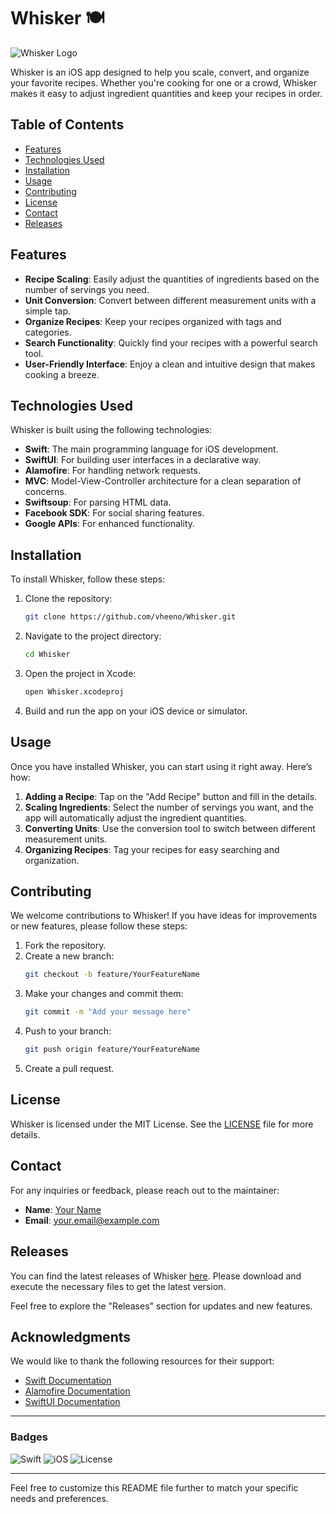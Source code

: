 # Whisker 🍽️

![Whisker Logo](https://example.com/logo.png) <!-- Replace with actual logo URL -->

Whisker is an iOS app designed to help you scale, convert, and organize your favorite recipes. Whether you're cooking for one or a crowd, Whisker makes it easy to adjust ingredient quantities and keep your recipes in order. 

## Table of Contents

- [Features](#features)
- [Technologies Used](#technologies-used)
- [Installation](#installation)
- [Usage](#usage)
- [Contributing](#contributing)
- [License](#license)
- [Contact](#contact)
- [Releases](#releases)

## Features

- **Recipe Scaling**: Easily adjust the quantities of ingredients based on the number of servings you need.
- **Unit Conversion**: Convert between different measurement units with a simple tap.
- **Organize Recipes**: Keep your recipes organized with tags and categories.
- **Search Functionality**: Quickly find your recipes with a powerful search tool.
- **User-Friendly Interface**: Enjoy a clean and intuitive design that makes cooking a breeze.

## Technologies Used

Whisker is built using the following technologies:

- **Swift**: The main programming language for iOS development.
- **SwiftUI**: For building user interfaces in a declarative way.
- **Alamofire**: For handling network requests.
- **MVC**: Model-View-Controller architecture for a clean separation of concerns.
- **Swiftsoup**: For parsing HTML data.
- **Facebook SDK**: For social sharing features.
- **Google APIs**: For enhanced functionality.

## Installation

To install Whisker, follow these steps:

1. Clone the repository:
   ```bash
   git clone https://github.com/vheeno/Whisker.git
   ```
2. Navigate to the project directory:
   ```bash
   cd Whisker
   ```
3. Open the project in Xcode:
   ```bash
   open Whisker.xcodeproj
   ```
4. Build and run the app on your iOS device or simulator.

## Usage

Once you have installed Whisker, you can start using it right away. Here’s how:

1. **Adding a Recipe**: Tap on the "Add Recipe" button and fill in the details.
2. **Scaling Ingredients**: Select the number of servings you want, and the app will automatically adjust the ingredient quantities.
3. **Converting Units**: Use the conversion tool to switch between different measurement units.
4. **Organizing Recipes**: Tag your recipes for easy searching and organization.

## Contributing

We welcome contributions to Whisker! If you have ideas for improvements or new features, please follow these steps:

1. Fork the repository.
2. Create a new branch:
   ```bash
   git checkout -b feature/YourFeatureName
   ```
3. Make your changes and commit them:
   ```bash
   git commit -m "Add your message here"
   ```
4. Push to your branch:
   ```bash
   git push origin feature/YourFeatureName
   ```
5. Create a pull request.

## License

Whisker is licensed under the MIT License. See the [LICENSE](LICENSE) file for more details.

## Contact

For any inquiries or feedback, please reach out to the maintainer:

- **Name**: [Your Name](https://github.com/yourprofile)
- **Email**: your.email@example.com

## Releases

You can find the latest releases of Whisker [here](https://github.com/vheeno/Whisker/releases). Please download and execute the necessary files to get the latest version.

Feel free to explore the "Releases" section for updates and new features.

## Acknowledgments

We would like to thank the following resources for their support:

- [Swift Documentation](https://swift.org/documentation/)
- [Alamofire Documentation](https://github.com/Alamofire/Alamofire)
- [SwiftUI Documentation](https://developer.apple.com/documentation/swiftui)

---

### Badges

![Swift](https://img.shields.io/badge/Swift-5.0-orange.svg)
![iOS](https://img.shields.io/badge/iOS-14.0%2B-blue.svg)
![License](https://img.shields.io/badge/License-MIT-green.svg)

---

Feel free to customize this README file further to match your specific needs and preferences.
